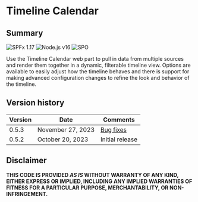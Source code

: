 # Timeline Calendar

## Summary

![SPFx 1.17](https://img.shields.io/badge/SPFx-1.17.2-green.svg)
![Node.js v16](https://img.shields.io/badge/Node.js-v16-green.svg)
![SPO](https://img.shields.io/badge/SharePoint%20Online-Compatible-green.svg)

Use the Timeline Calendar web part to pull in data from multiple sources and render them together in a dynamic, filterable timeline view. Options are available to easily adjust how the timeline behaves and there is support for making advanced configuration changes to refine the look and behavior of the timeline.

## Version history

| Version | Date             | Comments        |
| ------- | ---------------- | --------------- |
| 0.5.3   | November 27, 2023 | [Bug fixes](https://github.com/spsprinkles/timeline-calendar/releases) |
| 0.5.2   | October 20, 2023 | Initial release |

## Disclaimer

**THIS CODE IS PROVIDED _AS IS_ WITHOUT WARRANTY OF ANY KIND, EITHER EXPRESS OR IMPLIED, INCLUDING ANY IMPLIED WARRANTIES OF FITNESS FOR A PARTICULAR PURPOSE, MERCHANTABILITY, OR NON-INFRINGEMENT.**
